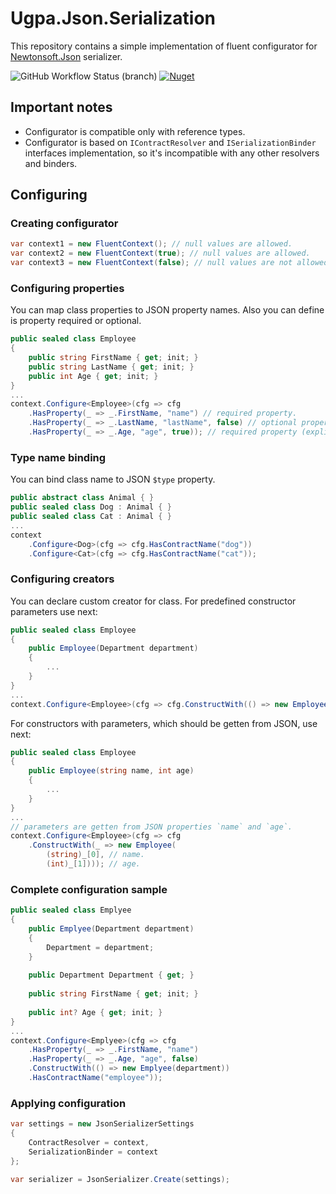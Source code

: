 # Ugpa.Json.Serialization
This repository contains a simple implementation of fluent configurator for [Newtonsoft.Json](https://github.com/JamesNK/Newtonsoft.Json) serializer.

![GitHub Workflow Status (branch)](https://img.shields.io/github/workflow/status/ugparu/Ugpa.Json.Serialization/build%20and%20test/develop?label=develop)
[![Nuget](https://img.shields.io/nuget/v/Ugpa.Json.Serialization)](https://www.nuget.org/packages/Ugpa.Json.Serialization)

## Important notes
- Configurator is compatible only with reference types.
- Configurator is based on `IContractResolver` and `ISerializationBinder` interfaces implementation, so it's incompatible with any other resolvers and binders.

## Configuring

### Creating configurator
```csharp
var context1 = new FluentContext(); // null values are allowed.
var context2 = new FluentContext(true); // null values are allowed.
var context3 = new FluentContext(false); // null values are not allowed.
```

### Configuring properties
You can map class properties to JSON property names. Also you can define is property required or optional.
```csharp
public sealed class Employee
{
    public string FirstName { get; init; }    
    public string LastName { get; init; }
    public int Age { get; init; }
}
...
context.Configure<Employee>(cfg => cfg
    .HasProperty(_ => _.FirstName, "name") // required property.
    .HasProperty(_ => _.LastName, "lastName", false) // optional property.
    .HasProperty(_ => _.Age, "age", true)); // required property (explicitly).
```

### Type name binding
You can bind class name to JSON `$type` property.
```csharp
public abstract class Animal { }
public sealed class Dog : Animal { }
public sealed class Cat : Animal { }
...
context
    .Configure<Dog>(cfg => cfg.HasContractName("dog"))
    .Configure<Cat>(cfg => cfg.HasContractName("cat"));
```

### Configuring creators
You can declare custom creator for class.
For predefined constructor parameters use next:
```csharp
public sealed class Employee
{
    public Employee(Department department)
    {
        ...
    }
}
...
context.Configure<Employee>(cfg => cfg.ConstructWith(() => new Employee(predefinedDepartment)));
```
For constructors with parameters, which should be getten from JSON, use next:
```csharp
public sealed class Employee
{
    public Employee(string name, int age)
    {
        ...
    }
}
...
// parameters are getten from JSON properties `name` and `age`.
context.Configure<Employee>(cfg => cfg
    .ConstructWith(_ => new Employee(
        (string)_[0], // name.
        (int)_[1]))); // age.
```

### Complete configuration sample
```csharp
public sealed class Emplyee
{
    public Emplyee(Department department)
    {
        Department = department;
    }
    
    public Department Department { get; }
    
    public string FirstName { get; init; }
    
    public int? Age { get; init; }
}
...
context.Configure<Emplyee>(cfg => cfg
    .HasProperty(_ => _.FirstName, "name")
    .HasProperty(_ => _.Age, "age", false)
    .ConstructWith(() => new Emplyee(department))
    .HasContractName("employee"));
```

### Applying configuration
```csharp
var settings = new JsonSerializerSettings
{
    ContractResolver = context,
    SerializationBinder = context
};

var serializer = JsonSerializer.Create(settings);
```
